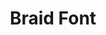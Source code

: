 ---
layout: media
title: "Braid Font"
categories: visual
excerpt: "This font is made using two symmetic trinary trees with 13 nodes each to create a Huffman-optimized code using braids. Made in LaTeX."
show_excerpt: true
ads: false
share: false
show_url: false
image:
  id: 32500494947
---